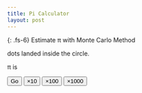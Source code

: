 ```yaml
---
title: Pi Calculator
layout: post
---
```


{: .fs-6}
Estimate π with Monte Carlo Method

<span id="stats"></span> dots landed inside the circle.

π is <span id="result"></span>

<button id="step" onclick="step(1)">Go</button>
<button id="step10" onclick="step(10)">×10</button>
<button id="step100" onclick="step(100)">×100</button>
<button id="step1000" onclick="step(1000)">×1000</button>

<svg id="graph" viewBox="0 0 1 1"></svg>

<script type="text/javascript" src="../js/picalc.js"></script>

